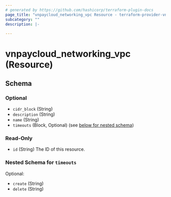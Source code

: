 ```yaml
---
# generated by https://github.com/hashicorp/terraform-plugin-docs
page_title: "vnpaycloud_networking_vpc Resource - terraform-provider-vnpaycloud"
subcategory: ""
description: |-
  
---
```


# vnpaycloud_networking_vpc (Resource)





<!-- schema generated by tfplugindocs -->
## Schema

### Optional

- `cidr_block` (String)
- `description` (String)
- `name` (String)
- `timeouts` (Block, Optional) (see [below for nested schema](#nestedblock--timeouts))

### Read-Only

- `id` (String) The ID of this resource.

<a id="nestedblock--timeouts"></a>
### Nested Schema for `timeouts`

Optional:

- `create` (String)
- `delete` (String)
